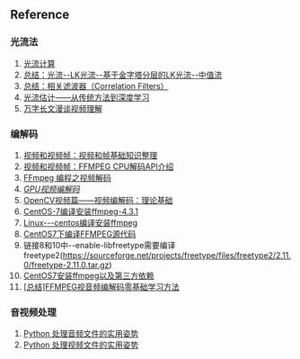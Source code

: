 

## Reference
### 光流法
1. [光流计算](https://blog.csdn.net/qq_41368247/article/details/82562165)
2. [总结：光流--LK光流--基于金字塔分层的LK光流--中值流](https://blog.csdn.net/sgfmby1994/article/details/68489944)
3. [总结：相关滤波器（Correlation Filters）](https://blog.csdn.net/sgfmby1994/article/details/68490903)
4. [光流估计——从传统方法到深度学习](https://zhuanlan.zhihu.com/p/74460341)
5. [万字长文漫谈视频理解](https://zhuanlan.zhihu.com/p/158702087)


### 编解码
1. [视频和视频帧：视频和帧基础知识整理](https://zhuanlan.zhihu.com/p/61747783)
2. [视频和视频帧：FFMPEG CPU解码API介绍](https://zhuanlan.zhihu.com/p/64739970)
3. [FFmpeg 编程之视频解码](https://blog.csdn.net/zengshaoqing/article/details/105188173)
4. [*GPU视频编解码*](https://note.youdao.com/ynoteshare1/index.html?id=700052b0a49301059a34f20a00a830ca&type=note?auto)
5. [OpenCV视频篇——视频编解码：理论基础](https://blog.csdn.net/qq_41498261/article/details/103605237?utm_medium=distribute.pc_aggpage_search_result.none-task-blog-2~aggregatepage~first_rank_v2~rank_aggregation-2-103605237.pc_agg_rank_aggregation&utm_term=opencv+视频编解码&spm=1000.2123.3001.4430)
6. [CentOS-7编译安装ffmpeg-4.3.1](https://blog.csdn.net/konkon2012/article/details/111871819)
7. [Linux---centos编译安装ffmpeg](https://blog.csdn.net/loyachen/article/details/50909854)
8. [CentOS7下编译FFMPEG源代码](https://cloud.tencent.com/developer/article/1729513)
9. 链接8和10中--enable-libfreetype需要编译freetype2(https://sourceforge.net/projects/freetype/files/freetype2/2.11.0/freetype-2.11.0.tar.gz)
10. [CentOS7安装ffmpeg以及第三方依赖](http://fsemouse.com/wordpress/2019/06/04/centos7%E5%AE%89%E8%A3%85ffmpeg%E4%BB%A5%E5%8F%8A%E7%AC%AC%E4%B8%89%E6%96%B9%E4%BE%9D%E8%B5%96/)
11. [[总结]FFMPEG视音频编解码零基础学习方法](https://blog.csdn.net/leixiaohua1020/article/details/15811977)

### 音视频处理
1. [Python 处理音频文件的实用姿势](https://xie.infoq.cn/article/bfc0575ba0e79a7e535d5c081)
2. [Python 处理视频文件的实用姿势](https://xie.infoq.cn/article/b4904c8e7aa2d8413bc06316f)
